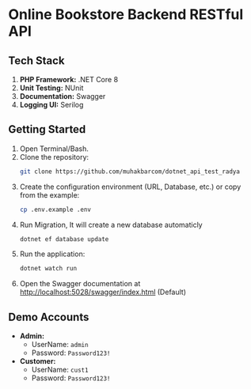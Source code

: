 # Online Bookstore Backend RESTful API

## Tech Stack

1. **PHP Framework:** .NET Core 8
2. **Unit Testing:** NUnit
3. **Documentation:** Swagger
4. **Logging UI:** Serilog

## Getting Started

1. Open Terminal/Bash.
2. Clone the repository:
   ```bash
   git clone https://github.com/muhakbarcom/dotnet_api_test_radya
   ```
3. Create the configuration environment (URL, Database, etc.) or copy from the example:
   ```bash
   cp .env.example .env
   ```
4. Run Migration, It will create a new database automaticly
   ```bash
   dotnet ef database update
   ```
5. Run the application:
   ```bash
   dotnet watch run
   ```
6. Open the Swagger documentation at [http://localhost:5028/swagger/index.html](http://localhost:5028/swagger/index.html) (Default)

## Demo Accounts

- **Admin:**
  - UserName: `admin`
  - Password: `Password123!`
- **Customer:**
  - UserName: `cust1`
  - Password: `Password123!`
